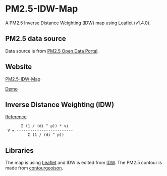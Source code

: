 # PM2.5-IDW-Map

A PM2.5 Inverse Distance Weighting (IDW) map using [Leaflet](https://leafletjs.com/) (v1.4.0).

PM2.5 data source
---
Data source is from [PM2.5 Open Data Portal](https://pm25.lass-net.org/).

Website
---
[PM2.5-IDW-Map](https://pm25.lass-net.org/GIS/IDW/)

[Demo](https://huanglipang.ml/pm2.5-idw-map/)

Inverse Distance Weighting (IDW)
---
[Reference](http://www.gitta.info/ContiSpatVar/de/html/Interpolatio_learningObject2.xhtml)

```
       Σ (1 / (di ^ p)) * vi
 V = -------------------------
          Σ (1 / (di ^ p))
```

Libraries
---
The map is using [Leaflet](https://leafletks.com/) and IDW is edited from [IDW](http://www.geonet.ch/leaflet-idw/). The PM2.5 contour is made from [contourgeojson](https://github.com/bartromgens/geojsoncontour).
